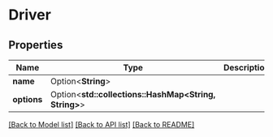 # Driver

## Properties

Name | Type | Description | Notes
------------ | ------------- | ------------- | -------------
**name** | Option<**String**> |  | [optional]
**options** | Option<**std::collections::HashMap<String, String>**> |  | [optional]

[[Back to Model list]](../README.md#documentation-for-models) [[Back to API list]](../README.md#documentation-for-api-endpoints) [[Back to README]](../README.md)


